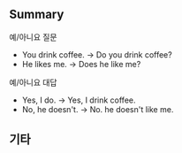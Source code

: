 ## Summary

예/아니요 질문
- You drink coffee. -> Do you drink coffee?
- He likes me. -> Does he like me?

예/아니요 대답
- Yes, I do. -> Yes, I drink coffee.
- No, he doesn't. -> No. he doesn't like me.

## 기타
